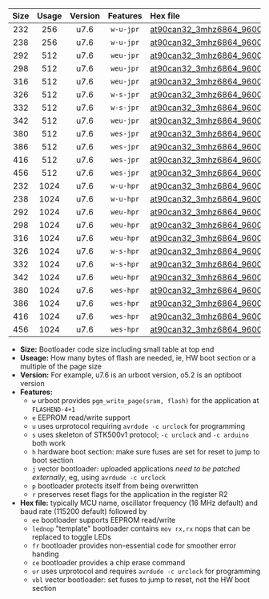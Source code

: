|Size|Usage|Version|Features|Hex file|
|:-:|:-:|:-:|:-:|:--|
|232|256|u7.6|`w-u-jpr`|[at90can32_3mhz6864_9600bps_ur_vbl.hex](https://raw.githubusercontent.com/stefanrueger/urboot/main/bootloaders/at90can32/fcpu_3mhz6864/9600_bps/at90can32_3mhz6864_9600bps_ur_vbl.hex)|
|238|256|u7.6|`w-u-jpr`|[at90can32_3mhz6864_9600bps_lednop_ur_vbl.hex](https://raw.githubusercontent.com/stefanrueger/urboot/main/bootloaders/at90can32/fcpu_3mhz6864/9600_bps/at90can32_3mhz6864_9600bps_lednop_ur_vbl.hex)|
|292|512|u7.6|`weu-jpr`|[at90can32_3mhz6864_9600bps_ee_ur_vbl.hex](https://raw.githubusercontent.com/stefanrueger/urboot/main/bootloaders/at90can32/fcpu_3mhz6864/9600_bps/at90can32_3mhz6864_9600bps_ee_ur_vbl.hex)|
|298|512|u7.6|`weu-jpr`|[at90can32_3mhz6864_9600bps_ee_lednop_ur_vbl.hex](https://raw.githubusercontent.com/stefanrueger/urboot/main/bootloaders/at90can32/fcpu_3mhz6864/9600_bps/at90can32_3mhz6864_9600bps_ee_lednop_ur_vbl.hex)|
|316|512|u7.6|`weu-jpr`|[at90can32_3mhz6864_9600bps_ee_lednop_fr_ur_vbl.hex](https://raw.githubusercontent.com/stefanrueger/urboot/main/bootloaders/at90can32/fcpu_3mhz6864/9600_bps/at90can32_3mhz6864_9600bps_ee_lednop_fr_ur_vbl.hex)|
|326|512|u7.6|`w-s-jpr`|[at90can32_3mhz6864_9600bps_vbl.hex](https://raw.githubusercontent.com/stefanrueger/urboot/main/bootloaders/at90can32/fcpu_3mhz6864/9600_bps/at90can32_3mhz6864_9600bps_vbl.hex)|
|332|512|u7.6|`w-s-jpr`|[at90can32_3mhz6864_9600bps_lednop_vbl.hex](https://raw.githubusercontent.com/stefanrueger/urboot/main/bootloaders/at90can32/fcpu_3mhz6864/9600_bps/at90can32_3mhz6864_9600bps_lednop_vbl.hex)|
|342|512|u7.6|`weu-jpr`|[at90can32_3mhz6864_9600bps_ee_lednop_fr_ce_ur_vbl.hex](https://raw.githubusercontent.com/stefanrueger/urboot/main/bootloaders/at90can32/fcpu_3mhz6864/9600_bps/at90can32_3mhz6864_9600bps_ee_lednop_fr_ce_ur_vbl.hex)|
|380|512|u7.6|`wes-jpr`|[at90can32_3mhz6864_9600bps_ee_vbl.hex](https://raw.githubusercontent.com/stefanrueger/urboot/main/bootloaders/at90can32/fcpu_3mhz6864/9600_bps/at90can32_3mhz6864_9600bps_ee_vbl.hex)|
|386|512|u7.6|`wes-jpr`|[at90can32_3mhz6864_9600bps_ee_lednop_vbl.hex](https://raw.githubusercontent.com/stefanrueger/urboot/main/bootloaders/at90can32/fcpu_3mhz6864/9600_bps/at90can32_3mhz6864_9600bps_ee_lednop_vbl.hex)|
|416|512|u7.6|`wes-jpr`|[at90can32_3mhz6864_9600bps_ee_lednop_fr_vbl.hex](https://raw.githubusercontent.com/stefanrueger/urboot/main/bootloaders/at90can32/fcpu_3mhz6864/9600_bps/at90can32_3mhz6864_9600bps_ee_lednop_fr_vbl.hex)|
|456|512|u7.6|`wes-jpr`|[at90can32_3mhz6864_9600bps_ee_lednop_fr_ce_vbl.hex](https://raw.githubusercontent.com/stefanrueger/urboot/main/bootloaders/at90can32/fcpu_3mhz6864/9600_bps/at90can32_3mhz6864_9600bps_ee_lednop_fr_ce_vbl.hex)|
|232|1024|u7.6|`w-u-hpr`|[at90can32_3mhz6864_9600bps_ur.hex](https://raw.githubusercontent.com/stefanrueger/urboot/main/bootloaders/at90can32/fcpu_3mhz6864/9600_bps/at90can32_3mhz6864_9600bps_ur.hex)|
|238|1024|u7.6|`w-u-hpr`|[at90can32_3mhz6864_9600bps_lednop_ur.hex](https://raw.githubusercontent.com/stefanrueger/urboot/main/bootloaders/at90can32/fcpu_3mhz6864/9600_bps/at90can32_3mhz6864_9600bps_lednop_ur.hex)|
|292|1024|u7.6|`weu-hpr`|[at90can32_3mhz6864_9600bps_ee_ur.hex](https://raw.githubusercontent.com/stefanrueger/urboot/main/bootloaders/at90can32/fcpu_3mhz6864/9600_bps/at90can32_3mhz6864_9600bps_ee_ur.hex)|
|298|1024|u7.6|`weu-hpr`|[at90can32_3mhz6864_9600bps_ee_lednop_ur.hex](https://raw.githubusercontent.com/stefanrueger/urboot/main/bootloaders/at90can32/fcpu_3mhz6864/9600_bps/at90can32_3mhz6864_9600bps_ee_lednop_ur.hex)|
|316|1024|u7.6|`weu-hpr`|[at90can32_3mhz6864_9600bps_ee_lednop_fr_ur.hex](https://raw.githubusercontent.com/stefanrueger/urboot/main/bootloaders/at90can32/fcpu_3mhz6864/9600_bps/at90can32_3mhz6864_9600bps_ee_lednop_fr_ur.hex)|
|326|1024|u7.6|`w-s-hpr`|[at90can32_3mhz6864_9600bps.hex](https://raw.githubusercontent.com/stefanrueger/urboot/main/bootloaders/at90can32/fcpu_3mhz6864/9600_bps/at90can32_3mhz6864_9600bps.hex)|
|332|1024|u7.6|`w-s-hpr`|[at90can32_3mhz6864_9600bps_lednop.hex](https://raw.githubusercontent.com/stefanrueger/urboot/main/bootloaders/at90can32/fcpu_3mhz6864/9600_bps/at90can32_3mhz6864_9600bps_lednop.hex)|
|342|1024|u7.6|`weu-hpr`|[at90can32_3mhz6864_9600bps_ee_lednop_fr_ce_ur.hex](https://raw.githubusercontent.com/stefanrueger/urboot/main/bootloaders/at90can32/fcpu_3mhz6864/9600_bps/at90can32_3mhz6864_9600bps_ee_lednop_fr_ce_ur.hex)|
|380|1024|u7.6|`wes-hpr`|[at90can32_3mhz6864_9600bps_ee.hex](https://raw.githubusercontent.com/stefanrueger/urboot/main/bootloaders/at90can32/fcpu_3mhz6864/9600_bps/at90can32_3mhz6864_9600bps_ee.hex)|
|386|1024|u7.6|`wes-hpr`|[at90can32_3mhz6864_9600bps_ee_lednop.hex](https://raw.githubusercontent.com/stefanrueger/urboot/main/bootloaders/at90can32/fcpu_3mhz6864/9600_bps/at90can32_3mhz6864_9600bps_ee_lednop.hex)|
|416|1024|u7.6|`wes-hpr`|[at90can32_3mhz6864_9600bps_ee_lednop_fr.hex](https://raw.githubusercontent.com/stefanrueger/urboot/main/bootloaders/at90can32/fcpu_3mhz6864/9600_bps/at90can32_3mhz6864_9600bps_ee_lednop_fr.hex)|
|456|1024|u7.6|`wes-hpr`|[at90can32_3mhz6864_9600bps_ee_lednop_fr_ce.hex](https://raw.githubusercontent.com/stefanrueger/urboot/main/bootloaders/at90can32/fcpu_3mhz6864/9600_bps/at90can32_3mhz6864_9600bps_ee_lednop_fr_ce.hex)|

- **Size:** Bootloader code size including small table at top end
- **Useage:** How many bytes of flash are needed, ie, HW boot section or a multiple of the page size
- **Version:** For example, u7.6 is an urboot version, o5.2 is an optiboot version
- **Features:**
  + `w` urboot provides `pgm_write_page(sram, flash)` for the application at `FLASHEND-4+1`
  + `e` EEPROM read/write support
  + `u` uses urprotocol requiring `avrdude -c urclock` for programming
  + `s` uses skeleton of STK500v1 protocol; `-c urclock` and `-c arduino` both work
  + `h` hardware boot section: make sure fuses are set for reset to jump to boot section
  + `j` vector bootloader: uploaded applications *need to be patched externally*, eg, using `avrdude -c urclock`
  + `p` bootloader protects itself from being overwritten
  + `r` preserves reset flags for the application in the register R2
- **Hex file:** typically MCU name, oscillator frequency (16 MHz default) and baud rate (115200 default) followed by
  + `ee` bootloader supports EEPROM read/write
  + `lednop` "template" bootloader contains `mov rx,rx` nops that can be replaced to toggle LEDs
  + `fr` bootloader provides non-essential code for smoother error handing
  + `ce` bootloader provides a chip erase command
  + `ur` uses urprotocol and requires `avrdude -c urclock` for programming
  + `vbl` vector bootloader: set fuses to jump to reset, not the HW boot section
